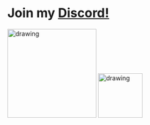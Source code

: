 # Join my [Discord!](https://discord.gg/sRGX5VRwzQ)

<img src="http://github-readme-streak-stats.herokuapp.com?user=p0rtL6&background=282C34&ring=D5B475&sideNums=D5B475&sideLabels=D5B475&currStreakLabel=D5B475&currStreakNum=DD2727&fire=DD2727" alt="drawing" height="200"/>
<img src="https://github-readme-stats.vercel.app/api/top-langs/?username=p0rtL6&layout=compact&theme=onedark" alt="drawing" height="100"/>
